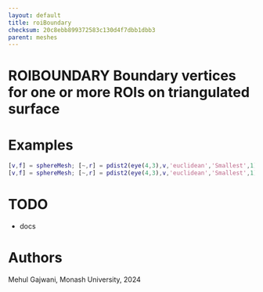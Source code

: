 ```yaml
---
layout: default
title: roiBoundary
checksum: 20c8ebb899372583c130d4f7dbb1dbb3
parent: meshes
---
```



 
# ROIBOUNDARY Boundary vertices for one or more ROIs on triangulated surface
 
# Examples
```matlab
[v,f] = sphereMesh; [~,r] = pdist2(eye(4,3),v,'euclidean','Smallest',1); figure; scat3(v,[],r','.'); hold on; scat3(v(roiBoundary(f,r'),:));
[v,f] = sphereMesh; [~,r] = pdist2(eye(4,3),v,'euclidean','Smallest',1); figure; scat3(v,[],r','.'); hold on; scat3(v(roiBoundary(f,r',1),:));
```
 
# TODO
-  docs 
 
# Authors

Mehul Gajwani, Monash University, 2024

